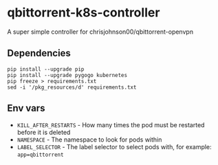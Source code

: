 # qbittorrent-k8s-controller
A super simple controller for chrisjohnson00/qbittorrent-openvpn 

## Dependencies

    pip install --upgrade pip
    pip install --upgrade pygogo kubernetes
    pip freeze > requirements.txt
    sed -i '/pkg_resources/d' requirements.txt


## Env vars

  - `KILL_AFTER_RESTARTS` - How many times the pod must be restarted before it is deleted
  - `NAMESPACE` - The namespace to look for pods within
  - `LABEL_SELECTOR` - The label selector to select pods with, for example: `app=qbittorrent`
